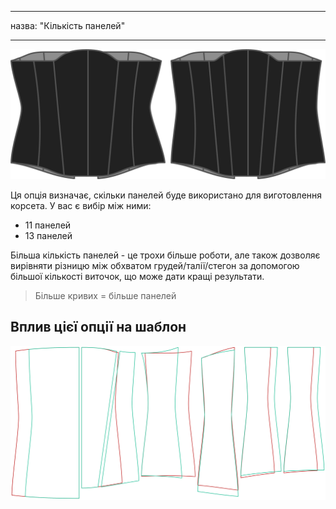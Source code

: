 - - -
назва: "Кількість панелей"
- - -

![Варіант панелей на Катрін](./panels.svg)

Ця опція визначає, скільки панелей буде використано для виготовлення корсета. У вас є вибір між ними:

- 11 панелей
- 13 панелей

Більша кількість панелей - це трохи більше роботи, але також дозволяє вирівняти різницю між обхватом грудей/талії/стегон за допомогою більшої кількості виточок, що може дати кращі результати.

> Більше кривих = більше панелей

## Вплив цієї опції на шаблон

![На цьому зображенні показано вплив цієї опції шляхом накладання декількох варіантів, які мають різне значення для цієї опції](cathrin_panels_sample.svg "Вплив цієї опції на шаблон")
